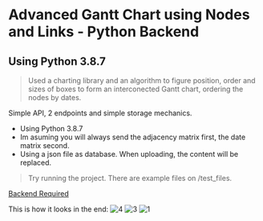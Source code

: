 # Advanced Gantt Chart using Nodes and Links - Python Backend
## Using Python 3.8.7

> Used a charting library and an algorithm to figure position, order and sizes of boxes to form an interconected Gantt chart, ordering the nodes by dates.

Simple API, 2 endpoints and simple storage mechanics.

* Using Python 3.8.7
* Im asuming you will always send the adjacency matrix first, the date matrix second.
* Using a json file as database. When uploading, the content will be replaced.

> Try running the project. There are example files on /test_files.

[Backend Required](https://github.com/pbldmngz/Advanced-Gantt-Chart-using-Nodes-and-Links---Python-Backend)

This is how it looks in the end:
![4](https://github.com/pbldmngz/Advanced-Gantt-Chart-using-Nodes-and-Links---React-Frontend/assets/32307513/bf6d3e4b-d216-4ee7-8e29-b88a58394836)
![3](https://github.com/pbldmngz/Advanced-Gantt-Chart-using-Nodes-and-Links---React-Frontend/assets/32307513/c9aaca3f-6617-468a-8dee-a94190f27208)
![1](https://github.com/pbldmngz/Advanced-Gantt-Chart-using-Nodes-and-Links---React-Frontend/assets/32307513/9a4d237a-60f4-42e8-a810-02c4662806c1)
